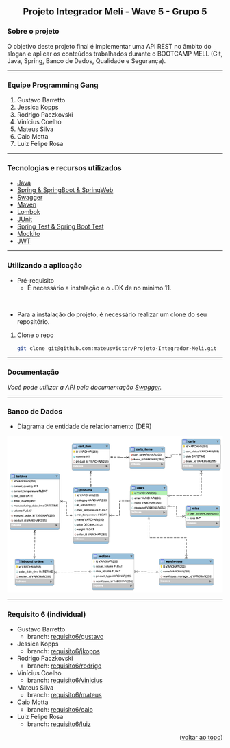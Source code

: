 <div id="top"></div>
<!--
*** Thanks for checking out the Best-README-Template. If you have a suggestion
*** that would make this better, please fork the repo and create a pull request
*** or simply open an issue with the tag "enhancement".
*** Don't forget to give the project a star!
*** Thanks again! Now go create something AMAZING! :D
-->



<!-- PROJECT SHIELDS -->
<!--
*** I'm using markdown "reference style" links for readability.
*** Reference links are enclosed in brackets [ ] instead of parentheses ( ).
*** See the bottom of this document for the declaration of the reference variables
*** for contributors-url, forks-url, etc. This is an optional, concise syntax you may use.
*** https://www.markdownguide.org/basic-syntax/#reference-style-links
-->

<!-- PROJECT LOGO -->
<br />
<div align="center">
  <h2 align="center">Projeto Integrador Meli - Wave 5 - Grupo 5</h2>
</div>


<!-- ABOUT THE PROJECT -->
### Sobre o projeto
O objetivo deste projeto final é implementar uma API REST no âmbito do slogan e aplicar os conteúdos trabalhados durante o BOOTCAMP MELI. (Git, Java, Spring, Banco de Dados, Qualidade e Segurança).

---
### Equipe Programming Gang
1. Gustavo Barretto
2. Jessica Kopps
3. Rodrigo Paczkovski
4. Vinícius Coelho
5. Mateus Silva
6. Caio Motta
7. Luiz Felipe Rosa

---
### Tecnologias e recursos utilizados

* [Java](https://www.java.com/pt-BR/)
* [Spring & SpringBoot & SpringWeb](https://spring.io/)
* [Swagger](https://swagger.io/)
* [Maven](https://maven.apache.org/)
* [Lombok](https://projectlombok.org/)
* [JUnit](https://junit.org)
* [Spring Test & Spring Boot Test](https://spring.io/)
* [Mockito](https://site.mockito.org)
* [JWT](https://jwt.io/)

---
<!-- GETTING STARTED -->
### Utilizando a aplicação
- Pré-requisito
  - É necessário a instalação e o JDK de no mínimo 11.    
<br> 

- Para a instalação do projeto, é necessário realizar um clone do seu repositório.


1. Clone o repo
   ```sh
   git clone git@github.com:mateusvictor/Projeto-Integrador-Meli.git
   ```
---
### Documentação

_Você pode utilizar a API pela documentação [Swagger](http://localhost:8080/swagger-ui.html)._

---
### Banco de Dados

* Diagrama de entidade de relacionamento (DER)

![Diagrama de entidade de relacionamento (DER)](./screenshots/db-schema-v3.png)

--- 
### Requisito 6 (individual)

- Gustavo Barretto
    - branch: [requisito6/gustavo](https://github.com/mateusvictor/Projeto-Integrador-Meli/tree/requisito6/gustavo)
- Jessica Kopps
  - branch: [requisito6/jkopps](https://github.com/mateusvictor/Projeto-Integrador-Meli/tree/requisito6/jkopps)
- Rodrigo Paczkovski
    - branch: [requisito6/rodrigo](https://github.com/mateusvictor/Projeto-Integrador-Meli/tree/requisito6/rodrigo)
- Vinícius Coelho
    - branch: [requisito6/vinicius](https://github.com/mateusvictor/Projeto-Integrador-Meli/tree/requisito6/vinicius)
- Mateus Silva
    - branch: [requisito6/mateus](https://github.com/mateusvictor/Projeto-Integrador-Meli/tree/requisito6/mateus)
- Caio Motta
    - branch: [requisito6/caio](https://github.com/mateusvictor/Projeto-Integrador-Meli/tree/requisito6/caio)
- Luiz Felipe Rosa
    - branch: [requisito6/luiz](https://github.com/mateusvictor/Projeto-Integrador-Meli/tree/requisito6/luiz)


<p align="right">(<a href="#top">voltar ao topo</a>)</p>
